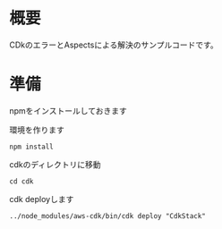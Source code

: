# 概要
CDkのエラーとAspectsによる解決のサンプルコードです。

# 準備
npmをインストールしておきます

環境を作ります
```shell
npm install
```

cdkのディレクトリに移動
```shell
cd cdk
```

cdk deployします
```shell
../node_modules/aws-cdk/bin/cdk deploy "CdkStack"
```